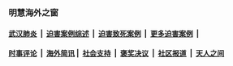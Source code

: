 
### 明慧海外之窗

####  [武汉肺炎](indexes/365.md?t=02191300) &nbsp;|&nbsp;  [迫害案例综述](indexes/328.md?t=02191300) &nbsp;|&nbsp; [迫害致死案例](indexes/277.md?t=02191300)  &nbsp;|&nbsp; [更多迫害案例](indexes/81.md?t=02191300)  &nbsp;|&nbsp; 
####  [时事评论](indexes/19.md?t=02191300) &nbsp;|&nbsp; [海外简讯](indexes/245.md?t=02191300)&nbsp;|&nbsp;  [社会支持](indexes/140.md?t=02191300) &nbsp;|&nbsp; [褒奖决议](indexes/282.md?t=02191300) &nbsp;|&nbsp; [社区报道](indexes/91.md?t=02191300)  &nbsp;|&nbsp; [天人之间](indexes/78.md?t=02191300) 


